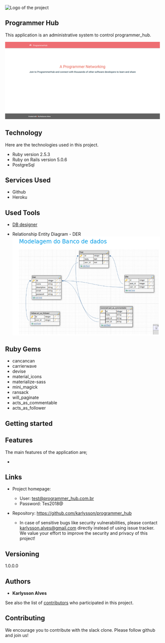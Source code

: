 
![Logo of the project](https://raw.githubusercontent.com/karlysson/programmer_hub/master/doc/logo.jpg)


## Programmer Hub 
This application is an administrative system to control programmer_hub.

![Chat Preview](https://raw.githubusercontent.com/karlysson/programmer_hub/master/app/assets/images/screen.png)


## Technology 

Here are the technologies used in this project.

* Ruby version  2.5.3
* Ruby on Rails version 5.0.6
* PostgreSql

## Services Used

* Github
* Heroku

## Used Tools

* [DB designer](https://www.dbdesigner.net/)

* Relationship Entity Diagram - DER
![Chat Preview](https://raw.githubusercontent.com/karlysson/programmer_hub/master/doc/DER.png)

## Ruby Gems

* cancancan
* carrierwave
* devise
* material_icons
* materialize-sass
* mini_magick
* ransack
* will_paginate
* acts_as_commentable
* acts_as_follower


## Getting started


## Features

The main features of the application are;

* 


## Links

- Project homepage: 
  - User: test@programmer_hub.com.br
  - Password: Tes2018@

- Repository: https://github.com/karlysson/programmer_hub
  - In case of sensitive bugs like security vulnerabilities, please contact
    karlysson.alves@gmail.com directly instead of using issue tracker. We value your effort
    to improve the security and privacy of this project!

## Versioning

1.0.0.0


## Authors

* **Karlysson Alves** 


See also the list of [contributors](https://github.com/karlysson/programmer_hub/graphs/contributors) who participated in this project.


## Contributing

We encourage you to contribute with the slack clone. Please follow github and join us!
